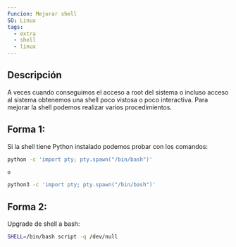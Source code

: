 ```yaml
---
Funcion: Mejorar shell
SO: Linux
tags:
  - extra
  - shell
  - linux
---
```


## Descripción 

A veces cuando conseguimos el acceso a root del sistema o incluso acceso al sistema obtenemos una shell poco vistosa o poco interactiva. Para mejorar la shell podemos realizar varios procedimientos.

## Forma 1:

Si la shell tiene Python instalado podemos probar con los comandos:

```bash
python -c 'import pty; pty.spawn("/bin/bash")'

o

python3 -c 'import pty; pty.spawn("/bin/bash")'

```

## Forma 2:

Upgrade de shell a bash:

```bash
SHELL=/bin/bash script -q /dev/null
```
